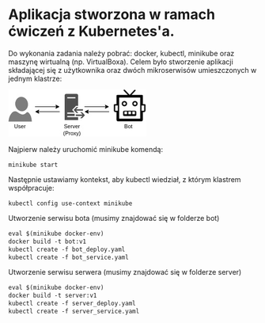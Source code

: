 # Aplikacja stworzona w ramach ćwiczeń z Kubernetes'a. 

Do wykonania zadania należy pobrać: docker, kubectl, minikube oraz maszynę wirtualną (np. VirtualBoxa).
Celem było stworzenie aplikacji składającej się z użytkownika oraz dwóch mikroserwisów umieszczonych w jednym klastrze:

![Diagram](https://github.com/lukaszmalyszko/practice-minikube1/blob/master/Untitled%20Diagram.jpg)

Najpierw należy uruchomić minikube komendą:
```
minikube start
```

Następnie ustawiamy kontekst, aby kubectl wiedział, z którym klastrem współpracuje:
```
kubectl config use-context minikube
```

Utworzenie serwisu bota (musimy znajdować się w folderze bot)
```
eval $(minikube docker-env)
docker build -t bot:v1
kubectl create -f bot_deploy.yaml
kubectl create -f bot_service.yaml
```

Utworzenie serwisu serwera (musimy znajdować się w folderze server)
```
eval $(minikube docker-env)
docker build -t server:v1
kubectl create -f server_deploy.yaml
kubectl create -f server_service.yaml
```
